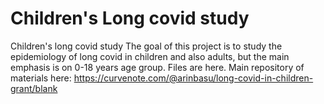 # Children's Long covid study
Children's long covid study
The goal of this project is to study the epidemiology of long covid in children and also adults, but the main emphasis is on 0-18 years age group.
Files are here.
Main repository of materials here:
https://curvenote.com/@arinbasu/long-covid-in-children-grant/blank
